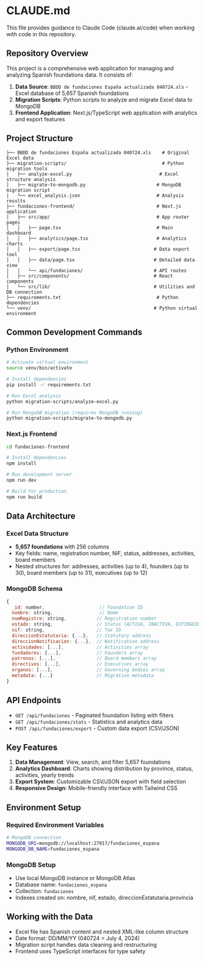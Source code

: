 # CLAUDE.md

This file provides guidance to Claude Code (claude.ai/code) when working with code in this repository.

## Repository Overview

This project is a comprehensive web application for managing and analyzing Spanish foundations data. It consists of:

1. **Data Source**: `BBDD de fundaciones España actualizada 040724.xls` - Excel database of 5,657 Spanish foundations
2. **Migration Scripts**: Python scripts to analyze and migrate Excel data to MongoDB
3. **Frontend Application**: Next.js/TypeScript web application with analytics and export features

## Project Structure

```
├── BBDD de fundaciones España actualizada 040724.xls    # Original Excel data
├── migration-scripts/                                   # Python migration tools
│   ├── analyze-excel.py                                # Excel structure analysis
│   ├── migrate-to-mongodb.py                          # MongoDB migration script
│   └── excel_analysis.json                            # Analysis results
├── fundaciones-frontend/                              # Next.js application
│   ├── src/app/                                       # App router pages
│   │   ├── page.tsx                                   # Main dashboard
│   │   ├── analytics/page.tsx                         # Analytics charts
│   │   ├── export/page.tsx                           # Data export tool
│   │   ├── data/page.tsx                             # Detailed data view
│   │   └── api/fundaciones/                          # API routes
│   ├── src/components/                               # React components
│   └── src/lib/                                      # Utilities and DB connection
├── requirements.txt                                   # Python dependencies
└── venv/                                             # Python virtual environment
```

## Common Development Commands

### Python Environment
```bash
# Activate virtual environment
source venv/bin/activate

# Install dependencies
pip install -r requirements.txt

# Run Excel analysis
python migration-scripts/analyze-excel.py

# Run MongoDB migration (requires MongoDB running)
python migration-scripts/migrate-to-mongodb.py
```

### Next.js Frontend
```bash
cd fundaciones-frontend

# Install dependencies
npm install

# Run development server
npm run dev

# Build for production
npm run build
```

## Data Architecture

### Excel Data Structure
- **5,657 foundations** with 256 columns
- Key fields: name, registration number, NIF, status, addresses, activities, board members
- Nested structures for: addresses, activities (up to 4), founders (up to 30), board members (up to 31), executives (up to 12)

### MongoDB Schema
```javascript
{
  _id: number,                    // Foundation ID
  nombre: string,                 // Name
  numRegistro: string,           // Registration number
  estado: string,                // Status (ACTIVA, INACTIVA, EXTINGUIDA)
  nif: string,                   // Tax ID
  direccionEstatutaria: {...},   // Statutory address
  direccionNotificacion: {...},  // Notification address
  actividades: [...],            // Activities array
  fundadores: [...],             // Founders array
  patronos: [...],               // Board members array
  directivos: [...],             // Executives array
  organos: [...],                // Governing bodies array
  metadata: {...}                // Migration metadata
}
```

## API Endpoints

- `GET /api/fundaciones` - Paginated foundation listing with filters
- `GET /api/fundaciones/stats` - Statistics and analytics data  
- `POST /api/fundaciones/export` - Custom data export (CSV/JSON)

## Key Features

1. **Data Management**: View, search, and filter 5,657 foundations
2. **Analytics Dashboard**: Charts showing distribution by province, status, activities, yearly trends
3. **Export System**: Customizable CSV/JSON export with field selection
4. **Responsive Design**: Mobile-friendly interface with Tailwind CSS

## Environment Setup

### Required Environment Variables
```bash
# MongoDB connection
MONGODB_URI=mongodb://localhost:27017/fundaciones_espana  
MONGODB_DB_NAME=fundaciones_espana
```

### MongoDB Setup
- Use local MongoDB instance or MongoDB Atlas
- Database name: `fundaciones_espana`
- Collection: `fundaciones`
- Indexes created on: nombre, nif, estado, direccionEstatutaria.provincia

## Working with the Data

- Excel file has Spanish content and nested XML-like column structure
- Date format: DD/MM/YY (040724 = July 4, 2024)  
- Migration script handles data cleaning and restructuring
- Frontend uses TypeScript interfaces for type safety